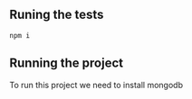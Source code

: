 
## Runing the tests
```
npm i

```

## Running the project
To run this project we need to install mongodb